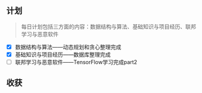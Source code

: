 ## 计划

> 每日计划包括三方面的内容：数据结构与算法、基础知识与项目经历、联邦学习与恶意软件

- [x] 数据结构与算法——动态规划和贪心整理完成
- [x] 基础知识与项目经历——数据库整理完成
- [ ] 联邦学习与恶意软件——TensorFlow学习完成part2

## 收获